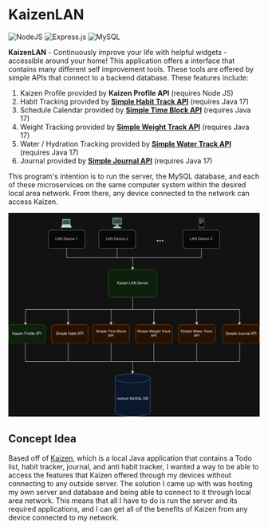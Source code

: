 # KaizenLAN

![NodeJS](https://img.shields.io/badge/node.js-6DA55F?style=for-the-badge&logo=node.js&logoColor=white)
![Express.js](https://img.shields.io/badge/express.js-%23404d59.svg?style=for-the-badge&logo=express&logoColor=%2361DAFB)
![MySQL](https://img.shields.io/badge/mysql-%2300f.svg?style=for-the-badge&logo=mysql&logoColor=white)

**KaizenLAN** - Continuously improve your life with helpful widgets - accessible around your home! This application offers a interface that contains many different self improvement tools. These tools are offered by simple APIs that connect to a backend database. These features include:

1. Kaizen Profile provided by **Kaizen Profile API** (requires Node JS)
2. Habit Tracking provided by **[Simple Habit Track API]()** (requires Java 17)
3. Schedule Calendar provided by **[Simple Time Block API](https://github.com/narlock/simple-time-block-api)** (requires Java 17)
4. Weight Tracking provided by **[Simple Weight Track API](https://github.com/narlock/simple-weight-track-api)** (requires Java 17)
5. Water / Hydration Tracking provided by **[Simple Water Track API](https://github.com/narlock/simple-water-track-api)** (requires Java 17)
6. Journal provided by **[Simple Journal API](https://github.com/narlock/simple-journal-api)** (requires Java 17)

This program's intention is to run the server, the MySQL database, and each of these microservices on the same computer system within the desired local area network. From there, any device connected to the network can access Kaizen.

![Concept View](./readme%20assets/Concept.png)

## Concept Idea

Based off of [Kaizen](https://github.com/narlock/Kaizen), which is a local Java application that contains a Todo list, habit tracker, journal, and anti habit tracker, I wanted a way to be able to access the features that Kaizen offered through my devices without connecting to any outside server. The solution I came up with was hosting my own server and database and being able to connect to it through local area network. This means that all I have to do is run the server and its required applications, and I can get all of the benefits of Kaizen from any device connected to my network.